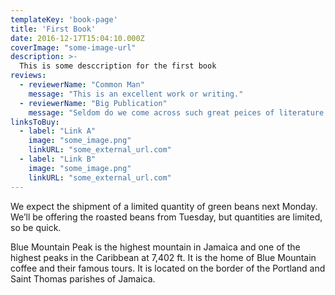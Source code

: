 ```yaml
---
templateKey: 'book-page'
title: 'First Book'
date: 2016-12-17T15:04:10.000Z
coverImage: "some-image-url" 
description: >-
  This is some desccription for the first book
reviews:
  - reviewerName: "Common Man"
    message: "This is an excellent work or writing."
  - reviewerName: "Big Publication"
    message: "Seldom do we come across such great peices of literature."
linksToBuy:
  - label: "Link A"
    image: "some_image.png"
    linkURL: "some_external_url.com"
  - label: "Link B"
    image: "some_image.png"
    linkURL: "some_external_url.com"   
---
```


We expect the shipment of a limited quantity of green beans next Monday. We’ll be offering the roasted beans from Tuesday, but quantities are limited, so be quick.

Blue Mountain Peak is the highest mountain in Jamaica and one of the highest peaks in the Caribbean at 7,402 ft. It is the home of Blue Mountain coffee and their famous tours. It is located on the border of the Portland and Saint Thomas parishes of Jamaica.